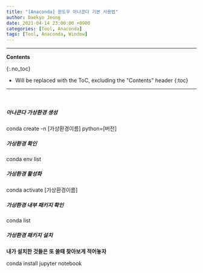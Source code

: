 ```yaml
---
title: "[Anaconda] 윈도우 아나콘다 기본 사용법"
author: Daekyo Jeong
date: 2021-04-14 23:00:00 +0900
categories: [Tool, Anaconda]
tags: [Tool, Anaconda, Window]
---
```


---
**Contents**

{:.no_toc}

* Will be replaced with the ToC, excluding the "Contents" header
{:toc}
---

<br/>

##### 아나콘다 가상환경 생성  

conda create -n [가상환경이름] python=[버전]  

##### 가상환경 확인  

conda env list  

##### 가상환경 활성화  

conda activate [가상환경이름]  

##### 가상환경 내부 패키지 확인  

conda list  

##### 가상환경 패키지 설치  

**내가 설치한 것들은 또 쓸때 찾아보게 적어놓자**  

conda install jupyter notebook  




<br/>
